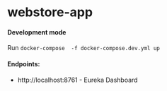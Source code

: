 # webstore-app

#### Development mode

Run `docker-compose  -f docker-compose.dev.yml up`

#### Endpoints:
 - http://localhost:8761 - Eureka Dashboard
